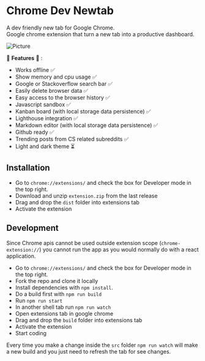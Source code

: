 # Chrome Dev Newtab

A dev friendly new tab for Google Chrome.  
Google chrome extension that turn a new tab into a productive dashboard.

![Picture](https://user-images.githubusercontent.com/8511928/135485465-d1ae77b5-b735-4200-a9f1-7a2475930579.PNG)

🚧 **Features** 🚧 :

- Works offline ✅
- Show memory and cpu usage ✅
- Google or Stackoverflow search bar ✅
- Easily delete browser data ✅
- Easy access to the browser history ✅
- Javascript sandbox ✅
- Kanban board (with local storage data persistence) ✅
- Lighthouse integration ✅
- Markdown editor (with local storage data persistence) ✅
- Github ready ✅
- Trending posts from CS related subreddits ✅
- Light and dark theme ⏳

## Installation

- Go to `chrome://extensions/` and check the box for Developer mode in the top right.
- Download and unzip `extension.zip` from the last release
- Drag and drop the `dist` folder into extensions tab
- Activate the extension

## Development

Since Chrome apis cannot be used outside extension scope (`chrome-extension://`) you cannot run the app as you would normally do with a react application.

- Go to `chrome://extensions/` and check the box for Developer mode in the top right.
- Fork the repo and clone it locally
- Install dependencies with `npm install`.
- Do a build first with `npm run build`
- Run `npm run start`
- In another shell tab run `npm run watch`
- Open extensions tab in google chrome
- Drag and drop the `build` folder into extensions tab
- Activate the extension
- Start coding

Every time you make a change inside the `src` folder `npm run watch` will make a new build and you just need to refresh the tab for see changes.
